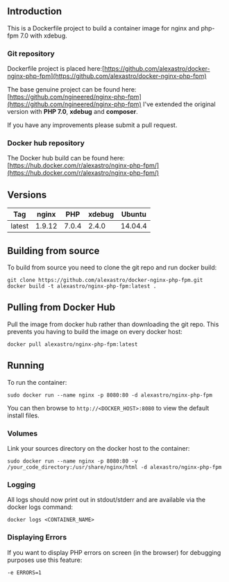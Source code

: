 ## Introduction
This is a Dockerfile project to build a container image for nginx and php-fpm 7.0 with xdebug. 
### Git repository
Dockerfile project is placed here:[https://github.com/alexastro/docker-nginx-php-fpm](https://github.com/alexastro/docker-nginx-php-fpm)

The base genuine project can be found here: [https://github.com/ngineered/nginx-php-fpm](https://github.com/ngineered/nginx-php-fpm)
I've extended the original version with **PHP 7.0**, **xdebug** and **composer**. 

If you have any improvements please submit a pull request.
### Docker hub repository
The Docker hub build can be found here: [https://hub.docker.com/r/alexastro/nginx-php-fpm/](https://hub.docker.com/r/alexastro/nginx-php-fpm/)
## Versions

| Tag    | nginx  | PHP   | xdebug     | Ubuntu  |
|--------|--------|-------|------------|---------|
| latest | 1.9.12 | 7.0.4 |  2.4.0     | 14.04.4 |

## Building from source
To build from source you need to clone the git repo and run docker build:
```
git clone https://github.com/alexastro/docker-nginx-php-fpm.git
docker build -t alexastro/nginx-php-fpm:latest .
```
## Pulling from Docker Hub
Pull the image from docker hub rather than downloading the git repo. This prevents you having to build the image on every docker host:
```
docker pull alexastro/nginx-php-fpm:latest
```
## Running
To run the container:
```
sudo docker run --name nginx -p 8080:80 -d alexastro/nginx-php-fpm
```
You can then browse to ```http://<DOCKER_HOST>:8080``` to view the default install files.
### Volumes
Link your sources directory on the docker host to the container:
```
sudo docker run --name nginx -p 8080:80 -v /your_code_directory:/usr/share/nginx/html -d alexastro/nginx-php-fpm
```
### Logging
All logs should now print out in stdout/stderr and are available via the docker logs command:
```
docker logs <CONTAINER_NAME>
```
### Displaying Errors
If you want to display PHP errors on screen (in the browser) for debugging purposes use this feature:
```
-e ERRORS=1
```
